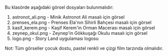 Bu klasörde aşağıdaki görsel dosyaları bulunmalıdır:

1. astronot_ali.png - Minik Astronot Ali masalı için görsel
2. prenses_ela.png - Prenses Ela'nın Sihirli Bahçesi masalı için görsel
3. kasif_kerem.png - Kaşif Kerem'in Orman Macerası masalı için görsel
4. zeynep_okul.png - Zeynep'in Gökkuşağı Okulu masalı için görsel
5. logo.png - Story Land uygulaması logosu

Not: Tüm görseller çocuk dostu, pastel renkli ve çizgi film tarzında olmalıdır.
